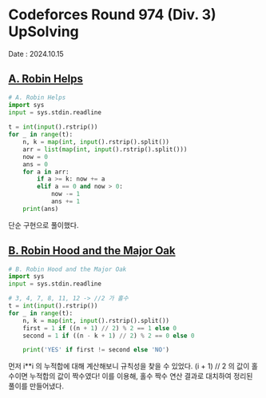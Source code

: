 # Codeforces Round 974 (Div. 3) UpSolving
Date : 2024.10.15

## [A. Robin Helps](https://codeforces.com/contest/2014/problem/A)
```py
# A. Robin Helps
import sys
input = sys.stdin.readline
 
t = int(input().rstrip())
for _ in range(t):
    n, k = map(int, input().rstrip().split())
    arr = list(map(int, input().rstrip().split()))
    now = 0
    ans = 0
    for a in arr:
        if a >= k: now += a
        elif a == 0 and now > 0: 
            now -= 1
            ans += 1
    print(ans)
```

단순 구현으로 풀이했다.

## [B. Robin Hood and the Major Oak](https://codeforces.com/contest/2014/problem/B)
```py
# B. Robin Hood and the Major Oak
import sys
input = sys.stdin.readline

# 3, 4, 7, 8, 11, 12 -> //2 가 홀수
t = int(input().rstrip())
for _ in range(t):
    n, k = map(int, input().rstrip().split())
    first = 1 if ((n + 1) // 2) % 2 == 1 else 0
    second = 1 if ((n - k + 1) // 2) % 2 == 0 else 0

    print('YES' if first != second else 'NO')
```

먼저 i**i 의 누적합에 대해 계산해보니 규칙성을 찾을 수 있었다. (i + 1) // 2 의 값이 홀수이면 누적합의 값이 짝수였다!
이를 이용해, 홀수 짝수 연산 결과로 대치하여 정리된 풀이를 만들어냈다.
